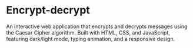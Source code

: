 # Encrypt-decrypt
An interactive web application that encrypts and decrypts messages using the Caesar Cipher algorithm. Built with HTML, CSS, and JavaScript, featuring dark/light mode, typing animation, and a responsive design.
